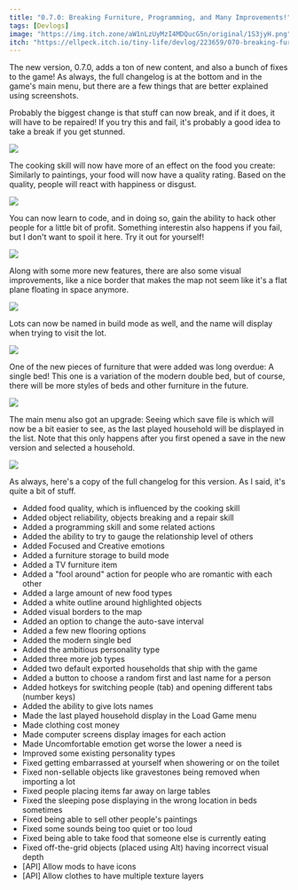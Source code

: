 ```yaml
---
title: "0.7.0: Breaking Furniture, Programming, and Many Improvements!"
tags: [Devlogs]
image: "https://img.itch.zone/aW1nLzUyMzI4MDQucG5n/original/1S3jyH.png"
itch: "https://ellpeck.itch.io/tiny-life/devlog/223659/070-breaking-furniture-programming-and-many-improvements"
---
```


The new version, 0.7.0, adds a ton of new content, and also a bunch of fixes to the game! As always, the full changelog is at the bottom and in the game's main menu, but there are a few things that are better explained using screenshots.

Probably the biggest change is that stuff can now break, and if it does, it will have to be repaired! If you try this and fail, it's probably a good idea to  take a break if you get stunned.

![](https://img.itch.zone/aW1nLzUyMzI3OTIuZ2lm/original/gOjlhK.gif)

The cooking skill will now have more of an effect on the food you create: Similarly to paintings, your food will now have a quality rating. Based on the quality, people will react with happiness or disgust.

![](https://img.itch.zone/aW1nLzUyMzI3OTUucG5n/original/ctAjOx.png)

You can now learn to code, and in doing so, gain the ability to hack other people for a little bit of profit. Something interestin also happens if you fail, but I don't want to spoil it here. Try it out for yourself!

![](https://img.itch.zone/aW1nLzUyMzI3OTkucG5n/original/QOTEqK.png)

Along with some more new features, there are also some visual improvements, like a nice border that makes the map not seem like it's a flat plane floating in space anymore.

![](https://img.itch.zone/aW1nLzUyMzI4MDQucG5n/original/1S3jyH.png)

Lots can now be named in build mode as well, and the name will display when trying to visit the lot.

![](https://img.itch.zone/aW1nLzUyMzI4MDUucG5n/original/gaK1D3.png)

One of the new pieces of furniture that were added was long overdue: A single bed! This one is a variation of the modern double bed, but of course, there will be more styles of beds and other furniture in the future.

![](https://img.itch.zone/aW1nLzUyMzI4MDkucG5n/original/0I64E3.png)

The main menu also got an upgrade: Seeing which save file is which will now be a bit easier to see, as the last played household will be displayed in  the list. Note that this only happens after you first opened a save in the new version and selected a household.

![](https://img.itch.zone/aW1nLzUyMzI4MTIucG5n/original/PWI4%2B6.png)

As always, here's a copy of the full changelog for this version. As I said, it's quite a bit of stuff.

- Added food quality, which is influenced by the cooking skill
- Added object reliability, objects breaking and a repair skill
- Added a programming skill and some related actions
- Added the ability to try to gauge the relationship level of others
- Added Focused and Creative emotions
- Added a furniture storage to build mode
- Added a TV furniture item
- Added a "fool around" action for people who are romantic with each other
- Added a large amount of new food types
- Added a white outline around highlighted objects
- Added visual borders to the map
- Added an option to change the auto-save interval
- Added a few new flooring options
- Added the modern single bed
- Added the ambitious personality type
- Added three more job types
- Added two default exported households that ship with the game
- Added a button to choose a random first and last name for a person
- Added hotkeys for switching people (tab) and opening different tabs (number keys)
- Added the ability to give lots names
- Made the last played household display in the Load Game menu
- Made clothing cost money
- Made computer screens display images for each action
- Made Uncomfortable emotion get worse the lower a need is
- Improved some existing personality types
- Fixed getting embarrassed at yourself when showering or on the toilet
- Fixed non-sellable objects like gravestones being removed when importing a lot
- Fixed people placing items far away on large tables
- Fixed the sleeping pose displaying in the wrong location in beds sometimes
- Fixed being able to sell other people's paintings
- Fixed some sounds being too quiet or too loud
- Fixed being able to take food that someone else is currently eating
- Fixed off-the-grid objects (placed using Alt) having incorrect visual depth
- [API] Allow mods to have icons
- [API] Allow clothes to have multiple texture layers<span></span>
